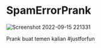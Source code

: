 # SpamErrorPrank

![Screenshot 2022-09-15 221331](https://user-images.githubusercontent.com/113188000/190441377-e9c89ad1-8c6e-4df9-8c67-75100837f101.png)


Prank buat temen kalian
#justforfun
